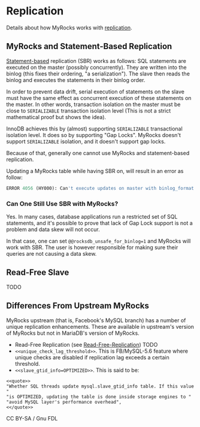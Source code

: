 # Replication

Details about how MyRocks works with [replication](../../../ha-and-performance/standard-replication/).

## MyRocks and Statement-Based Replication

[Statement-based](../../../server-management/server-monitoring-logs/binary-log/binary-log-formats.md#statement-based) replication (SBR) works as follows: SQL statements are executed on the master (possibly concurrently). They are written into the binlog (this fixes their ordering, "a serialization"). The slave then reads the binlog and executes the statements in their binlog order.

In order to prevent data drift, serial execution of statements on the slave must have the same effect as concurrent execution of these statements on the master. In other words, transaction isolation on the master must be close to `SERIALIZABLE` transaction isolation level (This is not a strict mathematical proof but shows the idea).

InnoDB achieves this by (almost) supporting `SERIALIZABLE` transactional isolation level. It does so by supporting "Gap Locks". MyRocks doesn't support `SERIALIZABLE` isolation, and it doesn't support gap locks.

Because of that, generally one cannot use MyRocks and statement-based replication.

Updating a MyRocks table while having SBR on, will result in an error as follow:

```sql
ERROR 4056 (HY000): Can't execute updates on master with binlog_format != ROW.
```

### Can One Still Use SBR with MyRocks?

Yes. In many cases, database applications run a restricted set of SQL statements, and it's possible to prove that lack of Gap Lock support is not a problem and data skew will not occur.

In that case, one can set `@@rocksdb_unsafe_for_binlog=1` and MyRocks will work with SBR. The user is however responsible for making sure their queries are not causing a data skew.

## Read-Free Slave

TODO

## Differences From Upstream MyRocks

MyRocks upstream (that is, Facebook's MySQL branch) has a number of unique replication enhancements. These are available in upstream's version of MyRocks but not in MariaDB's version of MyRocks.

* Read-Free Replication (see [Read-Free-Replication](https://github.com/facebook/mysql-5.6/wiki/Read-Free-Replication)) TODO
* `<<unique_check_lag_threshold>>`. This is FB/MySQL-5.6 feature where unique checks are disabled if replication lag exceeds a certain threshold.
* `<<slave_gtid_info=OPTIMIZED>>`. This is said to be:

```
<<quote>>
"Whether SQL threads update mysql.slave_gtid_info table. If this value "
"is OPTIMIZED, updating the table is done inside storage engines to "
"avoid MySQL layer's performance overhead",
<</quote>>
```

CC BY-SA / Gnu FDL
